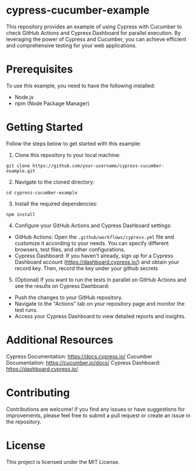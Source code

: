 # cypress-cucumber-example
This repository provides an example of using Cypress with Cucumber to check GitHub Actions and Cypress Dashboard for parallel execution. By leveraging the power of Cypress and Cucumber, you can achieve efficient and comprehensive testing for your web applications.

# Prerequisites
To use this example, you need to have the following installed:
* Node.js
* npm (Node Package Manager)

# Getting Started
Follow the steps below to get started with this example:
1. Clone this repository to your local machine:
```
git clone https://github.com/your-username/cypress-cucumber-example.git
```
2. Navigate to the cloned directory:
```
cd cypress-cucumber-example
```
3. Install the required dependencies:
```
npm install
```
4. Configure your GitHub Actions and Cypress Dashboard settings:
* GitHub Actions: Open the `.github/workflows/cypress.yml` file and customize it according to your needs. You can specify different browsers, test files, and other configurations.
* Cypress Dashboard: If you haven't already, sign up for a Cypress Dashboard account (https://dashboard.cypress.io/) and obtain your record key. Then, record the key under your github secrets

5. (Optional) If you want to run the tests in parallel on GitHub Actions and see the results on Cypress Dashboard:
* Push the changes to your GitHub repository.
* Navigate to the "Actions" tab on your repository page and monitor the test runs.
* Access your Cypress Dashboard to view detailed reports and insights.

# Additional Resources
Cypress Documentation: https://docs.cypress.io/
Cucumber Documentation: https://cucumber.io/docs/
Cypress Dashboard: https://dashboard.cypress.io/

# Contributing
Contributions are welcome! If you find any issues or have suggestions for improvements, please feel free to submit a pull request or create an issue in the repository.

# License
This project is licensed under the MIT License.
